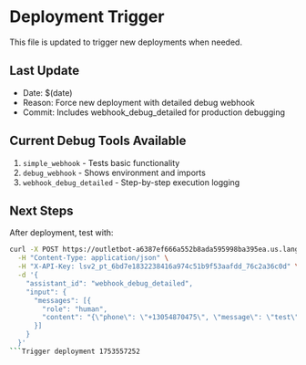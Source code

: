 # Deployment Trigger

This file is updated to trigger new deployments when needed.

## Last Update
- Date: $(date)
- Reason: Force new deployment with detailed debug webhook
- Commit: Includes webhook_debug_detailed for production debugging

## Current Debug Tools Available
1. `simple_webhook` - Tests basic functionality
2. `debug_webhook` - Shows environment and imports
3. `webhook_debug_detailed` - Step-by-step execution logging

## Next Steps
After deployment, test with:
```bash
curl -X POST https://outletbot-a6387ef666a552b8ada595998ba395ea.us.langgraph.app/runs/stream \
  -H "Content-Type: application/json" \
  -H "X-API-Key: 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" \
  -d '{
    "assistant_id": "webhook_debug_detailed",
    "input": {
      "messages": [{
        "role": "human",
        "content": "{\"phone\": \"+13054870475\", \"message\": \"test\", \"contactId\": \"54sJIGTtwmR89Qc5JeEt\"}"
      }]
    }
  }'
```Trigger deployment 1753557252
